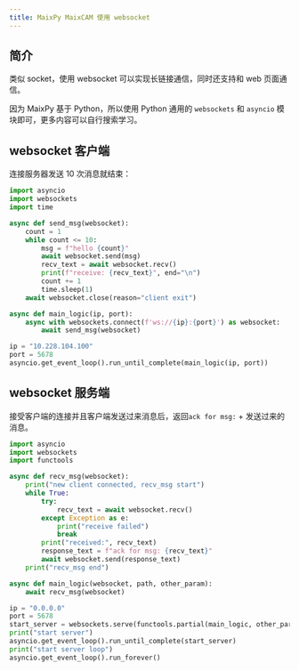 ```yaml
---
title: MaixPy MaixCAM 使用 websocket
---
```



## 简介

类似 socket，使用 websocket 可以实现长链接通信，同时还支持和 web 页面通信。

因为 MaixPy 基于 Python，所以使用 Python 通用的 `websockets` 和 `asyncio` 模块即可，更多内容可以自行搜索学习。


## websocket 客户端

连接服务器发送 10 次消息就结束：

```python
import asyncio
import websockets
import time

async def send_msg(websocket):
    count = 1
    while count <= 10:
        msg = f"hello {count}"
        await websocket.send(msg)
        recv_text = await websocket.recv()
        print(f"receive: {recv_text}", end="\n")
        count += 1
        time.sleep(1)
    await websocket.close(reason="client exit")

async def main_logic(ip, port):
    async with websockets.connect(f'ws://{ip}:{port}') as websocket:
        await send_msg(websocket)

ip = "10.228.104.100"
port = 5678
asyncio.get_event_loop().run_until_complete(main_logic(ip, port))
```

## websocket 服务端

接受客户端的连接并且客户端发送过来消息后，返回`ack for msg:` + 发送过来的消息。

```python
import asyncio
import websockets
import functools

async def recv_msg(websocket):
    print("new client connected, recv_msg start")
    while True:
        try:
            recv_text = await websocket.recv()
        except Exception as e:
            print("receive failed")
            break
        print("received:", recv_text)
        response_text = f"ack for msg: {recv_text}"
        await websocket.send(response_text)
    print("recv_msg end")

async def main_logic(websocket, path, other_param):
    await recv_msg(websocket)

ip = "0.0.0.0"
port = 5678
start_server = websockets.serve(functools.partial(main_logic, other_param="test_value"), ip, port)
print("start server")
asyncio.get_event_loop().run_until_complete(start_server)
print("start server loop")
asyncio.get_event_loop().run_forever()
```
